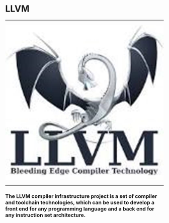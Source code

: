 # LLVM

---
![](LLVM.jpg)

---

### The LLVM compiler infrastructure project is a set of compiler and toolchain technologies, which can be used to develop a front end for any programming language and a back end for any instruction set architecture.
